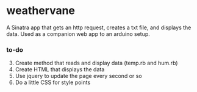 # weathervane

A Sinatra app that gets an http request, creates a txt file, and displays the data.
Used as a companion web app to an arduino setup.

### to-do
3. Create method that reads and display data (temp.rb and hum.rb)
4. Create HTML that displays the data
5. Use jquery to update the page every second or so
6. Do a little CSS for style points
